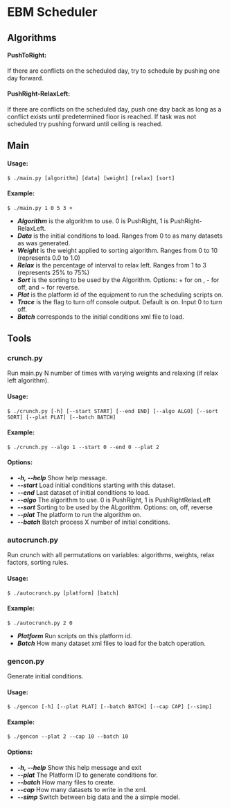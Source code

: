 EBM Scheduler
=============
## Algorithms
#### PushToRight:
If there are conflicts on the scheduled day, try to schedule by pushing one day forward.
#### PushRight-RelaxLeft:
If there are conflicts on the scheduled day, push one day back as long as a conflict exists until predetermined floor is reached. 
If task was not scheduled try pushing forward until ceiling is reached.

## Main
#### Usage:
	$ ./main.py [algorithm] [data] [weight] [relax] [sort]
	
#### Example:
	$ ./main.py 1 0 5 3 +
	
* ***Algorithm*** is the algorithm to use. 0 is PushRight, 1 is PushRight-RelaxLeft.
* ***Data***      is the initial conditions to load. Ranges from 0 to as many datasets as was generated.
* ***Weight***    is the weight applied to sorting algorithm. Ranges from 0 to 10 (represents 0.0 to 1.0)
* ***Relax***     is the percentage of interval to relax left. Ranges from 1 to 3 (represents 25% to 75%)
* ***Sort***      is the sorting to be used by the Algorithm. Options: + for on , - for off, and ~ for reverse.
* ***Plat***      is the platform id of the equipment to run the scheduling scripts on.
* ***Trace***     is the flag to turn off console output. Default is on. Input 0 to turn off.
* ***Batch***	  corresponds to the initial conditions xml file to load.

## Tools
### crunch.py
Run main.py N number of times with varying weights and relaxing (if relax left algorithm).

#### Usage: 
	$ ./crunch.py [-h] [--start START] [--end END] [--algo ALGO] [--sort SORT] [--plat PLAT] [--batch BATCH] 
#### Example:
	$ ./crunch.py --algo 1 --start 0 --end 0 --plat 2

#### Options:
*  ***-h, --help*** Show help message.
*  ***--start***  Load initial conditions starting with this dataset.
*  ***--end***    Last dataset of initial conditions to load.
*  ***--algo***   The algorithm to use. 0 is PushRight, 1 is PushRightRelaxLeft
*  ***--sort***   Sorting to be used by the ALgorithm. Options: on, off, reverse
*  ***--plat***   The platform to run the algorithm on.
*  ***--batch***  Batch process X number of initial conditions.

### autocrunch.py
Run crunch with all permutations on variables: algorithms, weights, relax factors, sorting rules.

#### Usage:
	$ ./autocrunch.py [platform] [batch]
	
#### Example:
	$ ./autocrunch.py 2 0
	
* ***Platform*** Run scripts on this platform id.
* ***Batch***    How many dataset xml files to load for the batch operation.   

### gencon.py
Generate initial conditions.

#### Usage:
	$ ./gencon [-h] [--plat PLAT] [--batch BATCH] [--cap CAP] [--simp]
	
#### Example:
	$ ./gencon --plat 2 --cap 10 --batch 10

#### Options:	
*  ***-h, --help*** Show this help message and exit
*  ***--plat***		The Platform ID to generate conditions for.
*  ***--batch***	How many files to create.
*  ***--cap***		How many datasets to write in the xml.
*  ***--simp***		Switch between big data and the a simple model.
